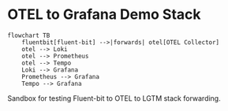 # OTEL to Grafana Demo Stack

```mermaid
flowchart TB
    fluentbit[fluent-bit] -->|forwards| otel[OTEL Collector]
    otel --> Loki
    otel --> Prometheus
    otel --> Tempo
    Loki --> Grafana
    Prometheus --> Grafana
    Tempo --> Grafana
```

Sandbox for testing Fluent-bit to OTEL to LGTM stack forwarding.
